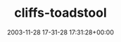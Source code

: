 ---
title:		"cliffs-toadstool"
type:		"upload"
description:		"TBC"
date:		"2003-11-28 17-31-28 17:31:28+00:00"
album:		"nature"
filename:		"cliffs-toadstool.md"
series:		""
cl_public_id:		"nature/cliffs-toadstool"
cl_version:		1497005029
format:		"jpg"
bytes:		1790666
width:		2160
height:		1440
exposure_mode:		"Auto"
program:		"Program AE"
aperture:		"2.8"
focal_length:		"8.0 mm"
iso:		"200"
shutter_speed:		"1/8"
metering:		"Average"
flash:		"Off, Did not fire"
white_balance:		"Auto"
colour_temp:		"No colour temperature"
has_crop:		"No"
orientation:		"Horizontal (normal)"
camera_model:		"KODAK DX4330 DIGITAL CAMERA"
lens_info:		"No lens info"
artist:		"No artist info"
x_resolution:		"230"
y_resolution:		"230"
---